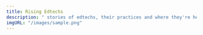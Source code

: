```yaml
---
title: Rising Edtechs 
description: " stories of edtechs, their practices and where they're headed "
imgURL: "/images/sample.png"
---
```

